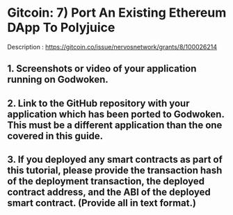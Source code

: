 # Gitcoin: 7) Port An Existing Ethereum DApp To Polyjuice

Description : https://gitcoin.co/issue/nervosnetwork/grants/8/100026214

## 1. Screenshots or video of your application running on Godwoken.

## 2. Link to the GitHub repository with your application which has been ported to Godwoken. This must be a different application than the one covered in this guide.

## 3. If you deployed any smart contracts as part of this tutorial, please provide the transaction hash of the deployment transaction, the deployed contract address, and the ABI of the deployed smart contract. (Provide all in text format.)
